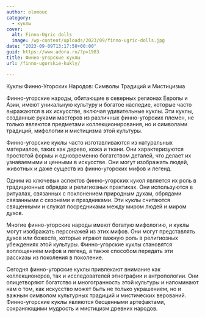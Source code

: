 ```yaml
---
author: olomouc
category:
  - куклы
cover:
  alt: Finno-Ugric dolls
  image: /wp-content/uploads/2023/09/finno-ugric-dolls.jpg
date: "2023-09-09T13:17:50+00:00"
guid: https://www.adora.ru/?p=1983
title: Финно-угорские куклы
url: /finno-ugorskie-kukly/

---
```

Куклы Финно-Угорских Народов: Символы Традиций и Мистицизма

Финно-угорские народы, обитающие в северных регионах Европы и Азии, имеют уникальную культуру и богатое наследие, которые часто выражаются в их искусстве, включая удивительные куклы. Эти куклы, созданные руками мастеров из различных финно-угорских племен, не только являются предметами коллекционирования, но и символами традиций, мифологии и мистицизма этой культуры.

Финно-угорские куклы часто изготавливаются из натуральных материалов, таких как дерево, кожа и ткани. Они характеризуются простотой формы и одновременно богатством деталей, что делает их узнаваемыми и ценными в искусстве. Они могут изображать людей, животных и даже существ из финно-угорских мифов и легенд.

Одним из ключевых аспектов финно-угорских кукол является их роль в традиционных обрядах и религиозных практиках. Они используются в ритуалах, связанных с поклонением природным духам, обрядами связанными с сезонами и праздниками. Эти куклы считаются священными и служат посредниками между миром людей и миром духов.

Многие финно-угорские народы имеют богатую мифологию, и куклы могут изображать персонажей из этих мифов. Они могут представлять духов или божеств, которые играют важную роль в религиозных убеждениях этой культуры. Финно-угорские куклы становятся воплощением мифов и легенд, а также способом передать эти рассказы из поколения в поколение.

Сегодня финно-угорские куклы привлекают внимание как коллекционеров, так и исследователей этнографии и антропологии. Они олицетворяют богатство и многогранность этой культуры и напоминают нам о том, как искусство может быть не только украшением, но и важным символом культурных традиций и мистических верований. Финно-угорские куклы являются бесценными артефактами, сохраняющими мудрость и мистицизм древних народов.
